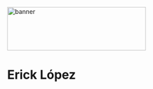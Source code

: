 <p aling="center">
    <a href="https://ibb.co/df62wj7"><img src="https://i.ibb.co/df62wj7/banner.png" alt="banner" border="0" width="320" height="100"></a>
</p>

# Erick López